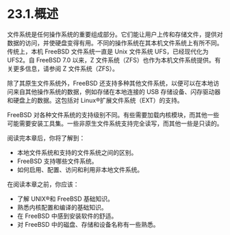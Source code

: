 # 23.1.概述

文件系统是任何操作系统的重要组成部分。它们能让用户上传和存储文件，提供对数据的访问，并使硬盘变得有用。不同的操作系统在其本机文件系统上有所不同。传统上，本机 FreeBSD 文件系统一直是 Unix 文件系统 UFS，已经现代化为 UFS2。自 FreeBSD 7.0 以来，Z 文件系统（ZFS）也作为本机文件系统提供。有关更多信息，请参阅 Z 文件系统（ZFS）。

除了其原生文件系统外，FreeBSD 还支持多种其他文件系统，以便可以在本地访问来自其他操作系统的数据，例如存储在本地连接的 USB 存储设备、闪存驱动器和硬盘上的数据。这包括对 Linux®扩展文件系统（EXT）的支持。

FreeBSD 对各种文件系统的支持级别不同。有些需要加载内核模块，而其他一些可能需要安装工具集。一些非原生文件系统支持完全读写，而其他一些是只读的。

阅读完本章后，你将了解到：

* 本地文件系统和支持的文件系统之间的区别。
* FreeBSD 支持哪些文件系统。
* 如何启用、配置、访问和利用非本地文件系统。

在阅读本章之前，你应该：

* 了解 UNIX®和 FreeBSD 基础知识。
* 熟悉内核配置和编译的基础知识。
* 在 FreeBSD 中感到安装软件的舒适。
* 对 FreeBSD 中的磁盘、存储和设备名称有一些熟悉。
